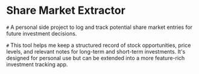 # Share Market Extractor

`#` A personal side project to log and track potential share market entries for future investment decisions.

`#` This tool helps me keep a structured record of stock opportunities, price levels, and relevant notes for long-term and short-term investments. It's designed for personal use but can be extended into a more feature-rich investment tracking app.